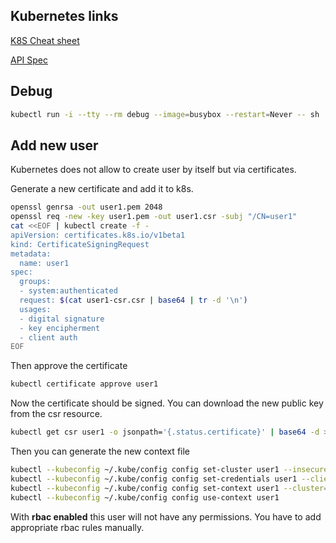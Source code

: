 ## Kubernetes links

[K8S Cheat sheet](https://kubernetes.io/docs/reference/kubectl/cheatsheet/)

[API Spec](https://kubernetes.io/docs/reference/generated/kubernetes-api/v1.11/#deployment-v1-apps)

## Debug

```bash
kubectl run -i --tty --rm debug --image=busybox --restart=Never -- sh
```

## Add new user

Kubernetes does not allow to create user by itself but via certificates.

Generate a new certificate and add it to k8s.

```bash
openssl genrsa -out user1.pem 2048
openssl req -new -key user1.pem -out user1.csr -subj "/CN=user1"
cat <<EOF | kubectl create -f -
apiVersion: certificates.k8s.io/v1beta1
kind: CertificateSigningRequest
metadata:
  name: user1
spec:
  groups:
  - system:authenticated
  request: $(cat user1-csr.csr | base64 | tr -d '\n')
  usages:
  - digital signature
  - key encipherment
  - client auth
EOF
```
Then approve the certificate
```bash
kubectl certificate approve user1
```

Now the certificate should be signed. You can download the new public key from the csr resource.

```bash
kubectl get csr user1 -o jsonpath='{.status.certificate}' | base64 -d > user1.crt
```

Then you can generate the new context file

```bash
kubectl --kubeconfig ~/.kube/config config set-cluster user1 --insecure-skip-tls-verify=true --server=https://api.my-cluster.dev
kubectl --kubeconfig ~/.kube/config config set-credentials user1 --client-certificate=user1.crt --client-key=user1.pem --embed-certs=true
kubectl --kubeconfig ~/.kube/config config set-context user1 --cluster=user1 --user=user1
kubectl --kubeconfig ~/.kube/config config use-context user1
```

With **rbac enabled** this user will not have any permissions.
You have to add appropriate rbac rules manually.
